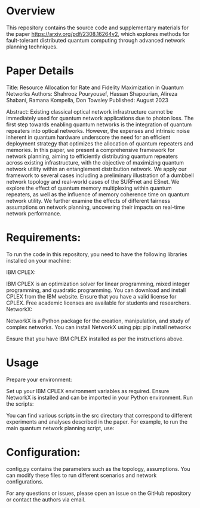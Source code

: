 # Overview
This repository contains the source code and supplementary materials for the paper https://arxiv.org/pdf/2308.16264v2, which explores methods for fault-tolerant distributed quantum computing through advanced network planning techniques.

# Paper Details
Title: Resource Allocation for Rate and Fidelity Maximization in Quantum Networks
Authors: Shahrooz Pouryousef, Hassan Shapourian, Alireza Shabani, Ramana Kompella, Don Towsley
Published: August 2023

Abstract: Existing classical optical network infrastructure cannot be immediately used for quantum network applications due to photon loss. The first step towards enabling quantum networks is the integration of quantum repeaters into optical networks. However, the expenses and intrinsic noise inherent in quantum hardware underscore the need for an efficient deployment strategy that optimizes the allocation of quantum repeaters and memories. In this paper, we present a comprehensive framework for network planning, aiming to efficiently distributing quantum repeaters across existing infrastructure, with the objective of maximizing quantum network utility within an entanglement distribution network. We apply our framework to several cases including a preliminary illustration of a dumbbell network topology and real-world cases of the SURFnet and ESnet. We explore the effect of quantum memory multiplexing within quantum repeaters, as well as the influence of memory coherence time on quantum network utility. We further examine the effects of different fairness assumptions on network planning, uncovering their impacts on real-time network performance.

# Requirements:
To run the code in this repository, you need to have the following libraries installed on your machine:

IBM CPLEX:

IBM CPLEX is an optimization solver for linear programming, mixed integer programming, and quadratic programming. You can download and install CPLEX from the IBM website.
Ensure that you have a valid license for CPLEX. Free academic licenses are available for students and researchers.
NetworkX:

NetworkX is a Python package for the creation, manipulation, and study of complex networks.
You can install NetworkX using pip:
pip install networkx

Ensure that you have IBM CPLEX installed as per the instructions above.

# Usage
Prepare your environment:

Set up your IBM CPLEX environment variables as required.
Ensure NetworkX is installed and can be imported in your Python environment.
Run the scripts:

You can find various scripts in the src directory that correspond to different experiments and analyses described in the paper.
For example, to run the main quantum network planning script, use:

# Configuration:

config.py contains the parameters such as the topology, assumptions. You can modify these files to run different scenarios and network configurations.

For any questions or issues, please open an issue on the GitHub repository or contact the authors via email.

